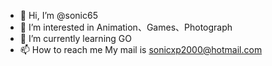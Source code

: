 - 👋 Hi, I’m @sonic65
- 👀 I’m interested in Animation、Games、Photograph
- 🌱 I’m currently learning GO
- 📫 How to reach me My mail is sonicxp2000@hotmail.com

<!---
sonic65/sonic65 is a ✨ special ✨ repository because its `README.md` (this file) appears on your GitHub profile.
You can click the Preview link to take a look at your changes.
--->
